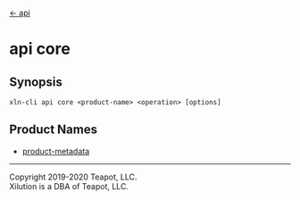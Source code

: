 [<- api](../index.md)

# api core

## Synopsis

```
xln-cli api core <product-name> <operation> [options]
```

## Product Names

- [product-metadata](product-metadata/index.md)

---

Copyright 2019-2020 Teapot, LLC.  
Xilution is a DBA of Teapot, LLC.

